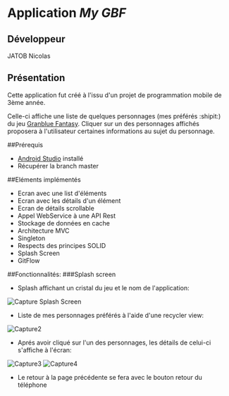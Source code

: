 # Application *My GBF*

##  **Développeur**
JATOB Nicolas

##  **Présentation**

Cette application fut créé à l'issu d'un projet de programmation mobile de 3ème année.

Celle-ci  affiche une liste de quelques personnages (mes préférés :shipit:) du jeu [Granblue Fantasy](https://granbluefantasy.jp/en/).
Cliquer sur un des personnages affichés proposera à l'utilisateur certaines informations au sujet du personnage.

##Prérequis
- [Android Studio](https://developer.android.com/studio/) installé
- Récupérer la branch master

##Eléments implémentés
- Ecran avec une list d'éléments
- Ecran avec les détails d'un élément
- Ecran de détails scrollable
- Appel WebService à une API Rest
- Stockage de données en cache
- Architecture MVC
- Singleton
- Respects des principes SOLID
- Splash Screen
- GitFlow

##Fonctionnalités:
###Splash screen
- Splash affichant un cristal du jeu et le nom de l'application:

![Capture Splash Screen](https://user-images.githubusercontent.com/62256154/85235636-9f870c80-b451-11ea-89f6-2e82b117b555.PNG)

- Liste de mes personnages préférés à l'aide d'une recycler view:

![Capture2](https://user-images.githubusercontent.com/62256154/85235677-fe4c8600-b451-11ea-801d-3f637193bb63.PNG)

- Aprés avoir cliqué sur l'un des personnages, les détails de celui-ci s'affiche à l'écran:

![Capture3](https://user-images.githubusercontent.com/62256154/85235723-4d92b680-b452-11ea-8aa4-efbb71123b34.PNG)
![Capture4](https://user-images.githubusercontent.com/62256154/85235731-584d4b80-b452-11ea-834a-53498bdacd2e.PNG)

- Le retour à la page précédente se fera avec le bouton retour du téléphone

